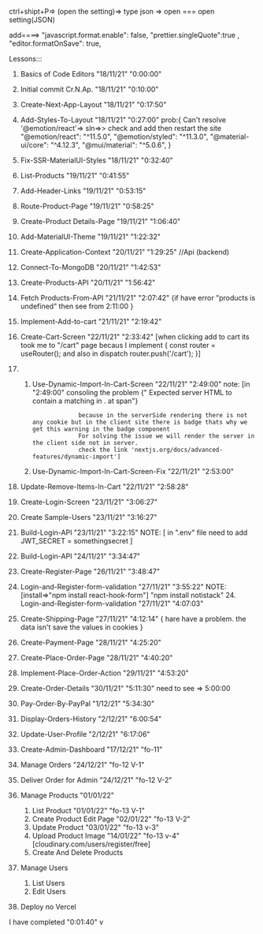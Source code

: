 ctrl+shipt+P=> (open the setting)=> type json => open === open setting(JSON)

add====>
"javascript.format.enable": false,
"prettier.singleQuote":true ,
"editor.formatOnSave": true,

Lessons:::

1.  Basics of Code Editors "18/11/21" "0:00:00"
2.  Initial commit Cr.N.Ap. "18/11/21" "0:10:00"
3.  Create-Next-App-Layout "18/11/21" "0:17:50"
4.  Add-Styles-To-Layout "18/11/21" "0:27:00"
    prob:{
    Can't resolve '@emotion/react'=>
    sln=>> check and add then restart the site
    "@emotion/react": "^11.5.0",
    "@emotion/styled": "^11.3.0",
    "@material-ui/core": "^4.12.3",
    "@mui/material": "^5.0.6",
    }
5.  Fix-SSR-MaterialUI-Styles "18/11/21" "0:32:40"
6.  List-Products "19/11/21" "0:41:55"
7.  Add-Header-Links "19/11/21" "0:53:15"
8.  Route-Product-Page "19/11/21" "0:58:25"
9.  Create-Product Details-Page "19/11/21" "1:06:40"
10. Add-MaterialUI-Theme "19/11/21" "1:22:32"
11. Create-Application-Context "20/11/21" "1:29:25"
    //Api (backend)
12. Connect-To-MongoDB "20/11/21" "1:42:53"
13. Create-Products-API "20/11/21" "1:56:42"
14. Fetch Products-From-API "21/11/21" "2:07:42"
    {if have error "products is undefined" then see from 2:11:00 }
15. Implement-Add-to-cart "21/11/21" "2:19:42"
16. Create-Cart-Screen "22/11/21" "2:33:42"
    [when clicking add to cart its took me to "/cart" page becaus I implement
    {
    const router = useRouter();
    and also in dispatch
    router.push('/cart');
    }]

17. 1.  Use-Dynamic-Import-In-Cart-Screen "22/11/21" "2:49:00"
        note: [in "2:49:00"
        consoling the problem {" Expected server HTML to contain a matching <span> in <a>.
        at span"}

                         because in the serverSide rendering there is not any cookie but in the client site there is badge thats why we get this warning in the badge component
                         For solving the issue we will render the server in the client side not in server.
                         check the link 'nextjs.org/docs/advanced-features/dynamic-import']

    2.  Use-Dynamic-Import-In-Cart-Screen-Fix "22/11/21" "2:53:00"

18. Update-Remove-Items-In-Cart "22/11/21" "2:58:28"
19. Create-Login-Screen "23/11/21" "3:06:27"
20. Create Sample-Users "23/11/21" "3:16:27"
21. Build-Login-API "23/11/21" "3:22:15"
    NOTE: [ in ".env" file need to add
    JWT_SECRET = somethingsecret ]
22. Build-Login-API "24/11/21" "3:34:47"
23. Create-Register-Page "26/11/21" "3:48:47"
24. Login-and-Register-form-validation "27/11/21" "3:55:22"
    NOTE:[install=>"npm install react-hook-form"]
    "npm install notistack" 24. Login-and-Register-form-validation "27/11/21" "4:07:03"
25. Create-Shipping-Page "27/11/21" "4:12:14"
    {
    hare have a problem. the data isn't save the values in cookies
    }
26. Create-Payment-Page "28/11/21" "4:25:20"
27. Create-Place-Order-Page "28/11/21" "4:40:20"
28. Implement-Place-Order-Action "29/11/21" "4:53:20"
29. Create-Order-Details "30/11/21" "5:11:30"
    need to see => 5:00:00
30. Pay-Order-By-PayPal "1/12/21" "5:34:30"
31. Display-Orders-History "2/12/21" "6:00:54"
32. Update-User-Profile "2/12/21" "6:17:06"
33. Create-Admin-Dashboard "17/12/21" "fo-11"
34. Manage Orders "24/12/21" "fo-12 V-1"
35. Deliver Order for Admin "24/12/21" "fo-12 V-2"
36. Manage Products "01/01/22"
    1. List Product "01/01/22" "fo-13 V-1"
    2. Create Product Edit Page "02/01/22" "fo-13 V-2"
    3. Update Product "03/01/22" "fo-13 v-3"
    4. Upload Product Image "14/01/22" "fo-13 v-4" [cloudinary.com/users/register/free]
    5. Create And Delete Products
37. Manage Users
    1. List Users
    2. Edit Users
38. Deploy no Vercel

I have completed "0:01:40" v

